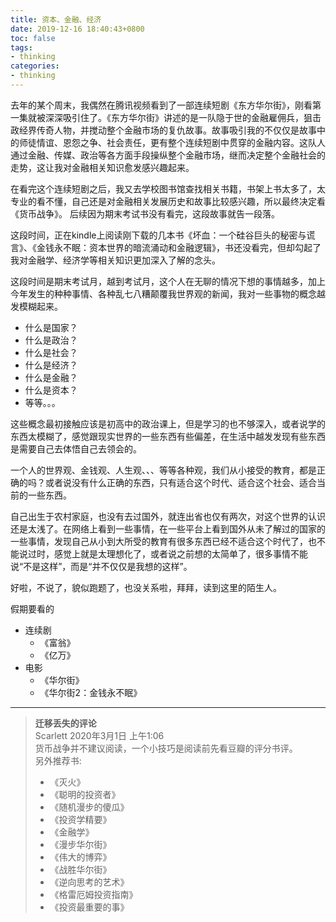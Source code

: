 ```yaml
---
title: 资本、金融、经济
date: 2019-12-16 18:40:43+0800
toc: false
tags:
- thinking
categories:
- thinking
---
```


去年的某个周末，我偶然在腾讯视频看到了一部连续短剧《东方华尔街》，刚看第一集就被深深吸引住了。《东方华尔街》讲述的是一队隐于世的金融雇佣兵，狙击政经界传奇人物，并搅动整个金融市场的复仇故事。故事吸引我的不仅仅是故事中的师徒情谊、恩怨之争、社会责任，更有整个连续短剧中贯穿的金融内容。这队人通过金融、传媒、政治等各方面手段操纵整个金融市场，继而决定整个金融社会的走势，这让我对金融相关知识愈发感兴趣起来。

在看完这个连续短剧之后，我又去学校图书馆查找相关书籍，书架上书太多了，太专业的看不懂，自己还是对金融相关发展历史和故事比较感兴趣，所以最终决定看《货币战争》。
后续因为期末考试书没有看完，这段故事就告一段落。

这段时间，正在kindle上阅读刚下载的几本书《坏血：一个硅谷巨头的秘密与谎言》、《金钱永不眠：资本世界的暗流涌动和金融逻辑》，书还没看完，但却勾起了我对金融学、经济学等相关知识更加深入了解的念头。

这段时间是期末考试月，越到考试月，这个人在无聊的情况下想的事情越多，加上今年发生的种种事情、各种乱七八糟颠覆我世界观的新闻，我对一些事物的概念越发模糊起来。

- 什么是国家？
- 什么是政治？
- 什么是社会？
- 什么是经济？
- 什么是金融？
- 什么是资本？
- 等等。。。

这些概念最初接触应该是初高中的政治课上，但是学习的也不够深入，或者说学的东西太模糊了，感觉跟现实世界的一些东西有些偏差，在生活中越发发现有些东西是需要自己去体悟自己去领会的。

一个人的世界观、金钱观、人生观、、、等等各种观，我们从小接受的教育，都是正确的吗？或者说没有什么正确的东西，只有适合这个时代、适合这个社会、适合当前的一些东西。

自己出生于农村家庭，也没有去过国外，就连出省也仅有两次，对这个世界的认识还是太浅了。在网络上看到一些事情，在一些平台上看到国外从未了解过的国家的一些事情，发现自己从小到大所受的教育有很多东西已经不适合这个时代了，也不能说过时，感觉上就是太理想化了，或者说之前想的太简单了，很多事情不能说“不是这样”，而是“并不仅仅是我想的这样”。

好啦，不说了，貌似跑题了，也没关系啦，拜拜，读到这里的陌生人。

假期要看的

- 连续剧
  - 《富翁》
  - 《亿万》
- 电影
  - 《华尔街》
  - 《华尔街2：金钱永不眠》

---
> **迁移丢失的评论**  
> Scarlett 2020年3月1日 上午1:06  
> 货币战争并不建议阅读，一个小技巧是阅读前先看豆瓣的评分书评。  
> 另外推荐书:  
> - 《灭火》
> - 《聪明的投资者》
> - 《随机漫步的傻瓜》
> - 《投资学精要》
> - 《金融学》
> - 《漫步华尔街》
> - 《伟大的博弈》
> - 《战胜华尔街》
> - 《逆向思考的艺术》
> - 《格雷厄姆投资指南》
> - 《投资最重要的事》
